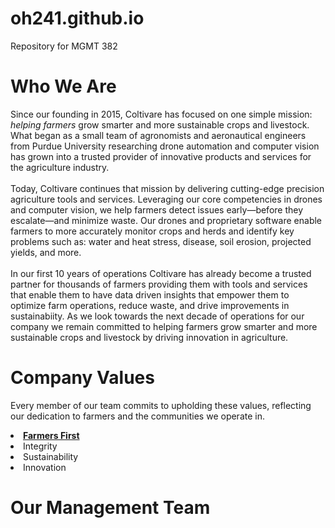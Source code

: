 # oh241.github.io
Repository for MGMT 382
<html>
  <head>
    
  </head>

  <body>
    <h1> Who We Are </h1>
    <p> Since our founding in 2015, Coltivare has focused on one simple mission: <i>helping farmers</i> grow smarter and more sustainable crops and livestock. What began as a small team of agronomists and aeronautical engineers from Purdue University researching drone automation and computer vision has grown into a trusted provider of innovative products and services for the agriculture industry.
<br>
      <br>
Today, Coltivare continues that mission by delivering cutting-edge precision agriculture tools and services. Leveraging our core competencies in drones and computer vision, we help farmers detect issues early—before they escalate—and minimize waste. Our drones and proprietary software enable farmers to more accurately monitor crops and herds and identify key problems such as: water and heat stress, disease, soil erosion, projected yields, and more. 
<br>
      <br>
In our first 10 years of operations Coltivare has already become a trusted partner for thousands of farmers providing them with tools and services that enable them to have data driven insights that empower them to optimize farm operations, reduce waste, and drive improvements in sustainabiity. As we look towards the next decade of operations for our company we remain committed to helping farmers grow smarter and more sustainable crops and livestock by driving innovation in agriculture. </p>

  <h1> Company Values </h1>
  <p>Every member of our team commits to upholding these values, reflecting our dedication to farmers and the communities we operate in.</p>
  <li> <b> <u> Farmers First </u> </b> </li>
  <li>Integrity</li>
  <li>Sustainability</li>
  <li>Innovation</li>
  <h1> Our Management Team </h1>

    
    
  </body>
</html>
